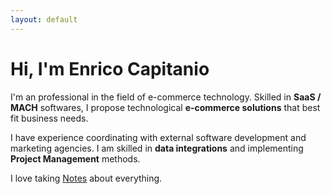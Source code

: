 ```yaml
---
layout: default
---
```

# Hi, I'm **Enrico Capitanio**

I'm an professional in the field of e-commerce technology.
Skilled in **SaaS / MACH** softwares, I propose technological **e-commerce solutions** that best fit business needs.

I have experience coordinating with external software development and marketing agencies. I am skilled in **data integrations** and implementing **Project Management** methods.

I love taking [Notes](/notes "Notebook") about everything.

